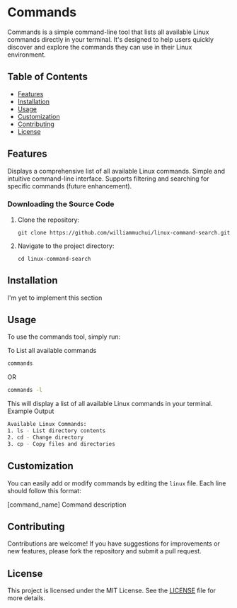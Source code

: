 # Commands

Commands is a simple command-line tool that lists all available Linux commands
directly in your terminal. It's designed to help users quickly discover and
explore the commands they can use in their Linux environment.

## Table of Contents

- [Features](#features)
- [Installation](#installation)
- [Usage](#usage)
- [Customization](#customization)
- [Contributing](#contributing)
- [License](#license)

## Features

Displays a comprehensive list of all available Linux commands.
Simple and intuitive command-line interface.
Supports filtering and searching for specific commands (future enhancement).

### Downloading the Source Code

1. Clone the repository:

   ```
   git clone https://github.com/williammuchui/linux-command-search.git
   ```

2. Navigate to the project directory:
   ```
   cd linux-command-search
   ```

## Installation

I'm yet to implement this section

## Usage

To use the commands tool, simply run:

To List all available commands

```bash
commands
```

OR

```bash
commands -l
```

This will display a list of all available Linux commands in your terminal.  
Example Output

```bash
Available Linux Commands:
1. ls - List directory contents
2. cd - Change directory
3. cp - Copy files and directories
```

## Customization

You can easily add or modify commands by editing the `linux` file. Each line should follow this format:

[command_name] Command description

## Contributing

Contributions are welcome! If you have suggestions for improvements or new features,
please fork the repository and submit a pull request.

## License

This project is licensed under the MIT License. See the [LICENSE](license) file for more details.
